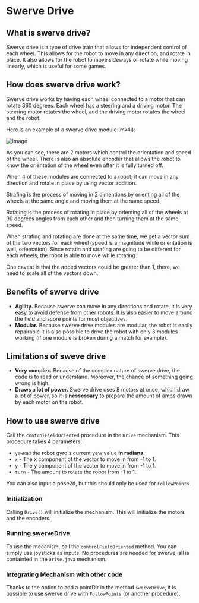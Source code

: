 # Swerve Drive

## What is swerve drive?

Swerve drive is a type of drive train that allows for independent control of each wheel. This allows for the robot to move in any direction, and rotate in place. It also allows for the robot to move sideways or rotate while moving linearly, which is useful for some games.

## How does swerve drive work?

Swerve drive works by having each wheel connected to a motor that can rotate 360 degrees. Each wheel has a steering and a driving motor. The steering motor rotates the wheel, and the driving motor rotates the wheel and the robot.

Here is an example of a swerve drive module (mk4i):

![Image](images/swervedrive.png)

As you can see, there are 2 motors which control the orientation and speed of the wheel. There is also an absolute encoder that allows the robot to know the orientation of the wheel even after it is fully turned off.

When 4 of these modules are connected to a robot, it can move in any direction and rotate in place by using vector addition.

Strafing is the process of moving in 2 dimentions by orienting all of the wheels at the same angle and moving them at the same speed.

Rotating is the process of rotating in place by orienting all of the wheels at 90 degrees angles from each other and then turning them at the same speed.

When strafing and rotating are done at the same time, we get a vector sum of the two vectors for each wheel (speed is a magnitude while orientation is well, orientation). Since rotatin and strafing are going to be different for each wheels, the robot is able to move while rotating.

One caveat is that the added vectors could be greater than 1, there, we need to scale all of the vectors down.

## Benefits of swerve drive

* **Agility.** Because swerve can move in any directions and rotate, it is very easy to avoid defense from other robots. It is also easier to move around the field and score points for most objectives.
* **Modular.** Because swerve drive modules are modular, the robot is easily repairable It is also possible to drive the robot with only 3 modules working (if one module is broken during a match for example).

## Limitations of sweve drive

* **Very complex.** Because of the complex nature of swerve drive, the code is to read or understand. Moreover, the chance of something going wrong is high.
* **Draws a lot of power.** Swerve drive uses 8 motors at once, which draw a lot of power, so it is **nessessary** to prepare the amount of amps drawn by each motor on the robot.

## How to use swerve drive

Call the `controlFieldOriented` procedure in the `Drive` mechanism. This procedure takes 4 parameters:

* `yawRad` the robot gyro's current yaw value **in radians**.
* `x` - The x component of the vector to move in from -1 to 1.
* `y` - The y component of the vector to move in from -1 to 1.
* `turn` - The amount to rotate the robot from -1 to 1.

You can also input a pose2d, but this should only be used for `FollowPoints`.
### Initialization

Calling `Drive()` will initialize the mechanism. This will initialize the motors and the encoders.

### Running swerveDrive

To use the mecanism, call the `controlFieldOriented` method. You can simply use joysticks as inputs. 
No procedures are needed for swerve, all is containted in the `Drive.java` mechanism.

### Integrating Mechanism with other code

Thanks to the option to add a pointDir in the method `swerveDrive`, it is possible to use swerve drive with `FollowPoints` (or another procedure).